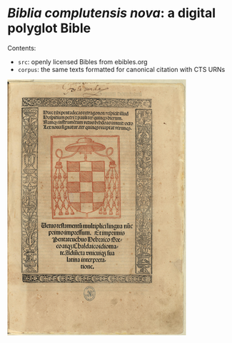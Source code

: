 # *Biblia complutensis nova*: a digital polyglot Bible

Contents: 

- `src`: openly licensed Bibles from ebibles.org
- `corpus`: the same texts formatted for canonical citation with CTS URNs

![](./complutensis-title-page-small.png)